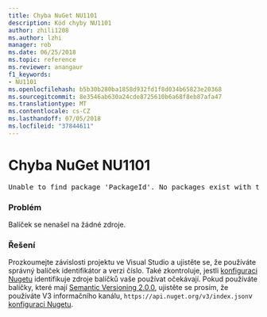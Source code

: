 ```yaml
---
title: Chyba NuGet NU1101
description: Kód chyby NU1101
author: zhili1208
ms.author: lzhi
manager: rob
ms.date: 06/25/2018
ms.topic: reference
ms.reviewer: anangaur
f1_keywords:
- NU1101
ms.openlocfilehash: b5b30b280ba1858d932fd1f8d034b65823e20368
ms.sourcegitcommit: 8e3546ab630a24cde8725610b6a68f8eb87afa47
ms.translationtype: MT
ms.contentlocale: cs-CZ
ms.lasthandoff: 07/05/2018
ms.locfileid: "37844611"
---
```

# <a name="nuget-error-nu1101"></a>Chyba NuGet NU1101

<pre>Unable to find package 'PackageId'. No packages exist with this id in source(s): 'sourceA', 'sourceB', 'sourceC'</pre>

### <a name="issue"></a>Problém
Balíček se nenašel na žádné zdroje.

### <a name="solution"></a>Řešení
Prozkoumejte závislosti projektu ve Visual Studio a ujistěte se, že používáte správný balíček identifikátor a verzi číslo. Také zkontroluje, jestli [konfiguraci Nugetu](../../consume-packages/Configuring-NuGet-Behavior.md) identifikuje zdroje balíčků vaše používat očekávají. Pokud používáte balíčky, které mají [Semantic Versioning 2.0.0](../../reference/package-versioning.md#semantic-versioning-200), ujistěte se prosím, že používáte V3 informačního kanálu, `https://api.nuget.org/v3/index.json`v [konfiguraci Nugetu](../../consume-packages/Configuring-NuGet-Behavior.md).